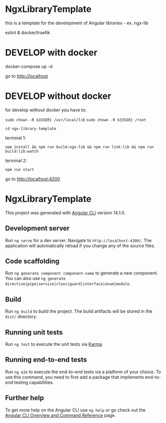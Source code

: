 # NgxLibraryTemplate

this is a template for the development of Angular libraries - ex. ngx-lib

eslint & docker/traefik

# DEVELOP with docker

docker-compose up -d

go to <http://localhost>

# DEVELOP without docker

for develop without docker you have to:

`sudo chown -R ${USER} /usr/local/lib`
`sudo chown -R ${USER} /root`

`cd ngx-library-template`

terminal 1:

`npm install && npm run build:ngx-lib && npm run link:lib && npm run build:lib:watch`

terminal 2:

`npm run start`

go to <http://localhost:4200>

# NgxLibraryTemplate

This project was generated with [Angular CLI](https://github.com/angular/angular-cli) version 14.1.0.

## Development server

Run `ng serve` for a dev server. Navigate to `http://localhost:4200/`. The application will automatically reload if you change any of the source files.

## Code scaffolding

Run `ng generate component component-name` to generate a new component. You can also use `ng generate directive|pipe|service|class|guard|interface|enum|module`.

## Build

Run `ng build` to build the project. The build artifacts will be stored in the `dist/` directory.

## Running unit tests

Run `ng test` to execute the unit tests via [Karma](https://karma-runner.github.io).

## Running end-to-end tests

Run `ng e2e` to execute the end-to-end tests via a platform of your choice. To use this command, you need to first add a package that implements end-to-end testing capabilities.

## Further help

To get more help on the Angular CLI use `ng help` or go check out the [Angular CLI Overview and Command Reference](https://angular.io/cli) page.
